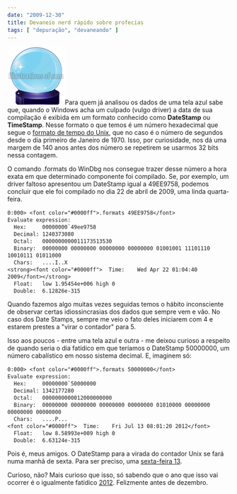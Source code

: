 ```yaml
---
date: "2009-12-30"
title: Devaneio nerd rápido sobre profecias
tags: [ "depuração", "devaneando" ]
---
```


![crystallball.jpg](/images/crystallball.jpg)Para quem já analisou os dados de uma tela azul sabe que, quando o Windows acha um culpado (vulgo driver) a data de sua compilação é exibida em um formato conhecido como **DateStamp** ou **TimeStamp**. Nesse formato o que temos é um número hexadecimal que segue o [formato de tempo do Unix](http://en.wikipedia.org/wiki/Unix_timestamp), que no caso é o número de segundos desde o dia primeiro de Janeiro de 1970. Isso, por curiosidade, nos dá uma margem de 140 anos antes dos número se repetirem se usarmos 32 bits nessa contagem.

O comando .formats do WinDbg nos consegue trazer desse número a hora exata em que determinado componente foi compilado. Se, por exemplo, um driver faltoso apresentou um DateStamp igual a 49EE9758, podemos concluir que ele foi compilado no dia 22 de abril de 2009, uma linda quarta-feira.

    
    0:000> <font color="#0000ff">.formats 49EE9758</font>
    Evaluate expression:
      Hex:     00000000`49ee9758
      Decimal: 1240373080
      Octal:   0000000000011173513530
      Binary:  00000000 00000000 00000000 00000000 01001001 11101110 10010111 01011000
      Chars:   ....I..X
    <strong><font color="#0000ff">  Time:    Wed Apr 22 01:04:40 2009</font></strong>
      Float:   low 1.95454e+006 high 0
      Double:  6.12826e-315


Quando fazemos algo muitas vezes seguidas temos o hábito inconsciente de observar certas idiossincrasias dos dados que sempre vem e vão. No caso dos Date Stamps, sempre me veio o fato deles iniciarem com 4 e estarem prestes a "virar o contador" para 5.

Isso aos poucos - entre uma tela azul e outra - me deixou curioso a respeito de quando seria o dia fatídico em que teríamos o DateStamp 50000000, um número cabalístico em nosso sistema decimal. E, imaginem só:



    
    0:000> <font color="#0000ff">.formats 50000000</font>
    Evaluate expression:
      Hex:     00000000`50000000
      Decimal: 1342177280
      Octal:   0000000000012000000000
      Binary:  00000000 00000000 00000000 00000000 01010000 00000000 00000000 00000000
      Chars:   ....P...
    <font color="#0000ff">  Time:    Fri Jul 13 08:01:20 2012</font>
      Float:   low 8.58993e+009 high 0
      Double:  6.63124e-315


Pois é, meus amigos. O DateStamp para a virada do contador Unix se fará numa manhã de sexta. Para ser preciso, uma [sexta-feira 13](http://pt.wikipedia.org/wiki/Sexta_Feira_13).

Curioso, não? Mais curioso que isso, só sabendo que o ano que isso vai ocorrer é o igualmente fatídico [2012](http://www.youtube.com/watch?v=Hz86TsGx3fc). Felizmente antes de dezembro.
